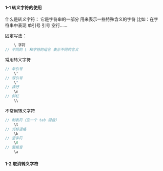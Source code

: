 #### 1-1 转义字符的使用
什么是转义字符：
	它是字符串的一部分 用来表示一些特殊含义的字符
	比如：在字符串中表现 单引号 引号 空行......

固定写法：

```c#
	\ 字符
// 不同的 \ 和字符的组合 表示不同的含义
```

常用转义字符

```c#
// 单引号
	\'
// 双引号
	\"
// 换行
	\n
// 斜杠
	\\
```

不常用转义字符

```c#
// 制表符（空一个 tab 键盘）
	\t
// 光标退格
	\b
// 空字符
	\0
// 警报音
	\a
```
#### 1-2 取消转义字符